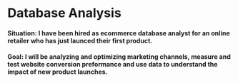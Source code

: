 # Database Analysis

#### Situation: I have been hired as ecommerce database analyst for an online retailer who has just launced their first product.

#### Goal: I will be analyzing and optimizing marketing channels, measure and test website conversion preformance and use data to understand the impact of new product launches.


